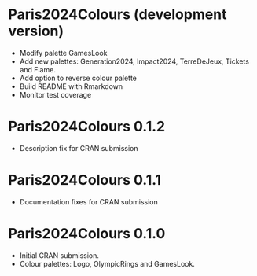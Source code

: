 # Paris2024Colours (development version)

* Modify palette GamesLook
* Add new palettes: Generation2024, Impact2024, TerreDeJeux, Tickets and Flame.
* Add option to reverse colour palette
* Build README with Rmarkdown
* Monitor test coverage

# Paris2024Colours 0.1.2

* Description fix for CRAN submission

# Paris2024Colours 0.1.1

* Documentation fixes for CRAN submission

# Paris2024Colours 0.1.0

* Initial CRAN submission.
* Colour palettes: Logo, OlympicRings and GamesLook.
